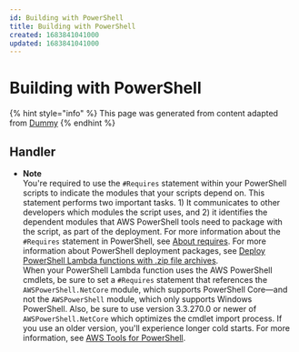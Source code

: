 ```yaml
---
id: Building with PowerShell
title: Building with PowerShell
created: 1683841041000
updated: 1683841041000
---
```

# Building with PowerShell
{% hint style="info" %}
This page was generated from content adapted from [Dummy](https://docs.aws.amazon.com/ec2/index.html)
{% endhint %}
## Handler

- **Note**  
You're required to use the `#Requires` statement within your PowerShell scripts to indicate the modules that your scripts depend on\. This statement performs two important tasks\. 1\) It communicates to other developers which modules the script uses, and 2\) it identifies the dependent modules that AWS PowerShell tools need to package with the script, as part of the deployment\. For more information about the `#Requires` statement in PowerShell, see [ About requires](https://docs.microsoft.com/en-us/powershell/module/microsoft.powershell.core/about/about_requires?view=powershell-6)\. For more information about PowerShell deployment packages, see [Deploy PowerShell Lambda functions with \.zip file archives](powershell-package.md)\.  
When your PowerShell Lambda function uses the AWS PowerShell cmdlets, be sure to set a `#Requires` statement that references the `AWSPowerShell.NetCore` module, which supports PowerShell Core—and not the `AWSPowerShell` module, which only supports Windows PowerShell\. Also, be sure to use version 3\.3\.270\.0 or newer of `AWSPowerShell.NetCore` which optimizes the cmdlet import process\. If you use an older version, you'll experience longer cold starts\. For more information, see [AWS Tools for PowerShell](http://aws.amazon.com/powershell/?track=sdk)\.

